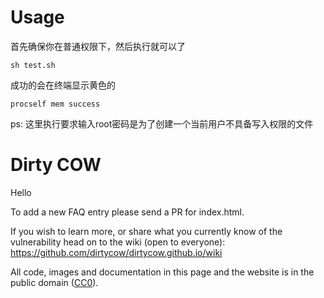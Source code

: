# Usage
首先确保你在普通权限下，然后执行就可以了

```shell
sh test.sh
```

成功的会在终端显示黄色的

    procself mem success

ps: 这里执行要求输入root密码是为了创建一个当前用户不具备写入权限的文件
# Dirty COW

Hello

To add a new FAQ entry please send a PR for index.html.

If you wish to learn more, or share what you currently know of the vulnerability head on to the wiki (open to everyone): https://github.com/dirtycow/dirtycow.github.io/wiki

All code, images and documentation in this page and the website is in the public domain ([CC0](https://creativecommons.org/publicdomain/zero/1.0/)).
